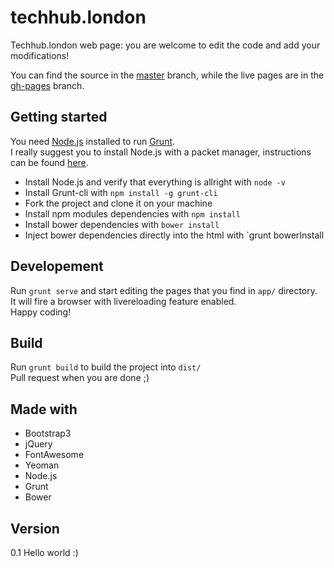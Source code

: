techhub.london
==============

Techhub.london web page: you are welcome to edit the code and add your modifications!

You can find the source in the [master](https://github.com/techhubdotcom/techhub.london/tree/master) branch, while the live pages are in the [gh-pages](https://github.com/techhubdotcom/techhub.london/tree/gh-pages) branch.

## Getting started

You need [Node.js](http://nodejs.org/) installed to run [Grunt](http://gruntjs.com/).  
I really suggest you to install Node.js with a packet manager, instructions can be found [here](https://github.com/joyent/node/wiki/Installing-Node.js-via-package-manager).  

- Install Node.js and verify that everything is allright with `node -v`
- Install Grunt-cli with `npm install -g grunt-cli` 
- Fork the project and clone it on your machine
- Install npm modules dependencies with `npm install`
- Install bower dependencies with `bower install`
- Inject bower dependencies directly into the html with `grunt bowerInstall

## Developement
Run `grunt serve` and start editing the pages that you find in `app/` directory.  
It will fire a browser with livereloading feature enabled.  
Happy coding!

## Build
Run `grunt build` to build the project into `dist/`  
Pull request when you are done ;)

## Made with
- Bootstrap3
- jQuery
- FontAwesome
- Yeoman
- Node.js
- Grunt
- Bower

## Version

0.1 Hello world :)

